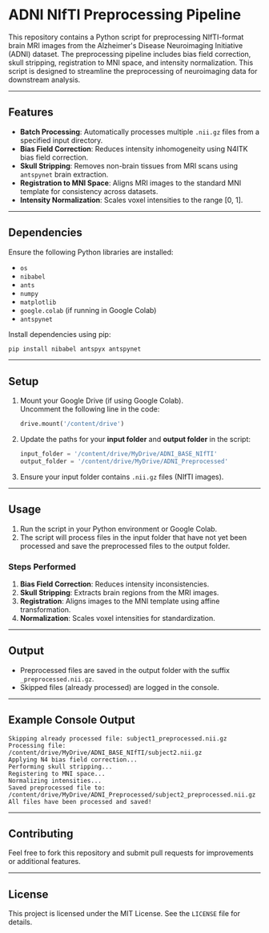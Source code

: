 
# **ADNI NIfTI Preprocessing Pipeline**

This repository contains a Python script for preprocessing NIfTI-format brain MRI images from the Alzheimer's Disease Neuroimaging Initiative (ADNI) dataset. The preprocessing pipeline includes bias field correction, skull stripping, registration to MNI space, and intensity normalization. This script is designed to streamline the preprocessing of neuroimaging data for downstream analysis.

---

## **Features**
- **Batch Processing**: Automatically processes multiple `.nii.gz` files from a specified input directory.
- **Bias Field Correction**: Reduces intensity inhomogeneity using N4ITK bias field correction.
- **Skull Stripping**: Removes non-brain tissues from MRI scans using `antspynet` brain extraction.
- **Registration to MNI Space**: Aligns MRI images to the standard MNI template for consistency across datasets.
- **Intensity Normalization**: Scales voxel intensities to the range [0, 1].

---

## **Dependencies**
Ensure the following Python libraries are installed:
- `os`
- `nibabel`
- `ants`
- `numpy`
- `matplotlib`
- `google.colab` (if running in Google Colab)
- `antspynet`

Install dependencies using pip:  
```bash
pip install nibabel antspyx antspynet
```

---

## **Setup**
1. Mount your Google Drive (if using Google Colab).  
   Uncomment the following line in the code:  
   ```python
   drive.mount('/content/drive')
   ```

2. Update the paths for your **input folder** and **output folder** in the script:
   ```python
   input_folder = '/content/drive/MyDrive/ADNI_BASE_NIfTI'
   output_folder = '/content/drive/MyDrive/ADNI_Preprocessed'
   ```

3. Ensure your input folder contains `.nii.gz` files (NIfTI images).

---

## **Usage**
1. Run the script in your Python environment or Google Colab.
2. The script will process files in the input folder that have not yet been processed and save the preprocessed files to the output folder.

### **Steps Performed**
1. **Bias Field Correction**: Reduces intensity inconsistencies.
2. **Skull Stripping**: Extracts brain regions from the MRI images.
3. **Registration**: Aligns images to the MNI template using affine transformation.
4. **Normalization**: Scales voxel intensities for standardization.

---

## **Output**
- Preprocessed files are saved in the output folder with the suffix `_preprocessed.nii.gz`.
- Skipped files (already processed) are logged in the console.

---

## **Example Console Output**
```plaintext
Skipping already processed file: subject1_preprocessed.nii.gz
Processing file: /content/drive/MyDrive/ADNI_BASE_NIfTI/subject2.nii.gz
Applying N4 bias field correction...
Performing skull stripping...
Registering to MNI space...
Normalizing intensities...
Saved preprocessed file to: /content/drive/MyDrive/ADNI_Preprocessed/subject2_preprocessed.nii.gz
All files have been processed and saved!
```

---

## **Contributing**
Feel free to fork this repository and submit pull requests for improvements or additional features.  

---

## **License**
This project is licensed under the MIT License. See the `LICENSE` file for details.

